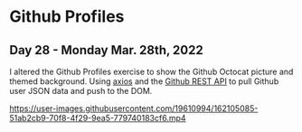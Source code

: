 # Github Profiles
## Day 28 - Monday Mar. 28th, 2022
I altered the Github Profiles exercise to show the Github Octocat picture and themed background. Using [axios](https://cdnjs.com/libraries/axios) and the [Github REST API](https://docs.github.com/en/rest) to pull Github user JSON data and push to the DOM.

https://user-images.githubusercontent.com/19610994/162105085-51ab2cb9-70f8-4f29-9ea5-779740183cf6.mp4

